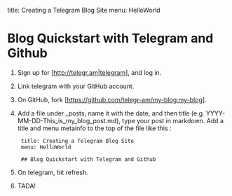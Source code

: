 title: Creating a Telegram Blog Site
menu: HelloWorld

Blog Quickstart with Telegram and Github
===================

1. Sign up for [http://telegr.am|telegram], and log in.
2. Link telegram with your GitHub account.
3. On GitHub, fork [https://github.com/telegr-am/my-blog:my-blog].
4. Add a file under _posts, name it with the date, and then title (e.g. YYYY-MM-DD-This_is_my_blog_post.md), type your post in markdown.  Add a title and menu metainfo to the top of the file like this : 

        title: Creating a Telegram Blog Site
        menu: HelloWorld

        ## Blog Quickstart with Telegram and Github
5. On telegram, hit refresh.
6. TADA!
